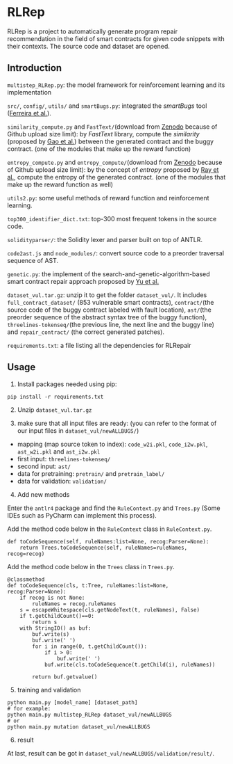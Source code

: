 # RLRep


RLRep is a project to automatically generate program repair recommendation in the field of smart contracts for given code snippets with their contexts.
The source code and dataset are opened.

## Introduction

`multistep_RLRep.py`: the model framework for reinforcement learning and its implementation

`src/`, `config/`, `utils/` and `smartBugs.py`: integrated the *smartBugs* tool ([Ferreira et al.](https://dl.acm.org/doi/abs/10.1145/3324884.3415298)).

`similarity_compute.py` and `FastText/`(download from [Zenodo](https://zenodo.org/record/8108159) because of Github upload size limit): by *FastText* library, compute the *similarity* (proposed by [Gao et al.](https://ieeexplore.ieee.org/abstract/document/8979435/)) between the generated contract and the buggy contract. (one of the modules that make up the reward function)

`entropy_compute.py` and `entropy_compute/`(download from [Zenodo](https://zenodo.org/record/8108159) because of Github upload size limit): by the concept of *entropy* proposed by [Ray et al.](https://ieeexplore.ieee.org/abstract/document/7886923), compute the entropy of the generated contract. (one of the modules that make up the reward function as well)

`utils2.py`: some useful methods of reward function and reinforcement learning.

`top300_identifier_dict.txt`: top-300 most frequent tokens in the source code.

`solidityparser/`: the Solidity lexer and parser built on top of ANTLR.

`code2ast.js` and `node_modules/`: convert source code to a preorder traversal sequence of AST.

`genetic.py`: the implement of the search-and-genetic-algorithm-based smart contract repair approach proposed by [Yu et al.](https://dl.acm.org/doi/abs/10.1145/3402450)

`dataset_vul.tar.gz`: unzip it to get the folder `dataset_vul/`. It includes `full_contract_dataset/` (853 vulnerable smart contracts), `contract/`(the source code of the buggy contract labeled with fault location), `ast/`(the preorder sequence of the abstract syntax tree of the buggy function), `threelines-tokenseq/`(the previous line, the next line and the buggy line) and `repair_contract/` (the correct generated patches).

`requirements.txt`: a file listing all the dependencies for RLRepair

## Usage

1. Install packages needed using pip:

```
pip install -r requirements.txt
```

2. Unzip `dataset_vul.tar.gz`

3. make sure that all input files are ready: (you can refer to the format of our input files in `dataset_vul/newALLBUGS/`)

- mapping (map source token to index): `code_w2i.pkl`, `code_i2w.pkl`, `ast_w2i.pkl` and `ast_i2w.pkl`
- first input: `threelines-tokenseq/`
- second input: `ast/`
- data for pretraining: `pretrain/` and `pretrain_label/`
- data for validation: `validation/`

4. Add new methods

Enter the `antlr4` package and find the `RuleContext.py` and `Trees.py` (Some IDEs such as PyCharm can implement this process).

Add the method code below in the `RuleContext` class in `RuleContext.py`.
```
def toCodeSequence(self, ruleNames:list=None, recog:Parser=None):
    return Trees.toCodeSequence(self, ruleNames=ruleNames, recog=recog)
```

Add the method code below in the `Trees` class in `Trees.py`.
```
@classmethod
def toCodeSequence(cls, t:Tree, ruleNames:list=None, recog:Parser=None):
    if recog is not None:
        ruleNames = recog.ruleNames
    s = escapeWhitespace(cls.getNodeText(t, ruleNames), False)
    if t.getChildCount()==0:
        return s
    with StringIO() as buf:
        buf.write(s)
        buf.write(' ')
        for i in range(0, t.getChildCount()):
            if i > 0:
                buf.write(' ')
            buf.write(cls.toCodeSequence(t.getChild(i), ruleNames))
  
        return buf.getvalue()
```


5. training and validation

```shell
python main.py [model_name] [dataset_path]
# for example:
python main.py multistep_RLRep dataset_vul/newALLBUGS
# or
python main.py mutation dataset_vul/newALLBUGS
```

6. result

At last, result can be got in `dataset_vul/newALLBUGS/validation/result/`.

